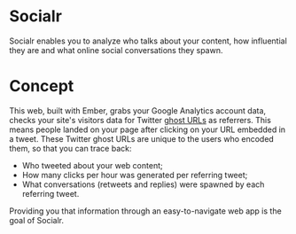# Socialr

Socialr enables you to analyze who talks about your content, how influential they are and what online social conversations they spawn.

# Concept

This web, built with Ember, grabs your Google Analytics account data, checks your site's visitors data for Twitter [ghost URLs](https://support.twitter.com//entries/109623) as referrers. This means people landed on your page after clicking on your URL embedded in a tweet. These Twitter ghost URLs are unique to the users who encoded them, so that you can trace back:

- Who tweeted about your web content;
- How many clicks per hour was generated per referring tweet;
- What conversations (retweets and replies) were spawned by each referring tweet.

Providing you that information through an easy-to-navigate web app is the goal of Socialr.